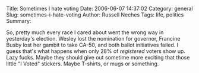 Title: Sometimes I hate voting
Date: 2006-06-07 14:37:02
Category: general
Slug: sometimes-i-hate-voting
Author: Russell Neches
Tags: life, politics
Summary: 


So, pretty much every race I cared about went the wrong way in
yesterday's election. Wesley lost the nomination for governor, Francine
Busby lost her gambit to take CA-50, and both ballot initiatives failed.
I guess that's what happens when only 28% of *registered* voters show
up. Lazy fucks. Maybe they should give out sometime more exciting that
those little "I Voted" stickers. Maybe T-shirts, or mugs or something.
